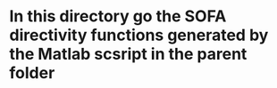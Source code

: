 # In this directory go the SOFA directivity functions generated by the Matlab scsript in the parent folder